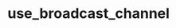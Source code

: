 # use_broadcast_channel

<!-- cmdrun python3 ../extract_doc_comment.py use_broadcast_channel  use_broadcast_channel  -->
